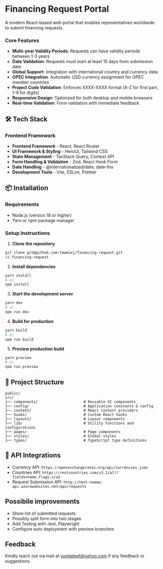 # Financing Request Portal

A modern React-based web portal that enables representatives worldwide to submit financing requests.

### Core Features

- **Multi-year Validity Periods**: Requests can have validity periods between 1-3 years
- **Date Validation**: Requests must start at least 15 days from submission date
- **Global Support**: Integration with international country and currency data
- **OPEC Integration**: Automatic USD currency assignment for OPEC member countries
- **Project Code Validation**: Enforces XXXX-XXXX format (A-Z for first part, 1-9 for digits)
- **Responsive Design**: Optimized for both desktop and mobile browsers
- **Real-time Validation**: Form validation with immediate feedback

## 🛠️ Tech Stack

### Frontend Framework

- **Frontend Framework** - React, React Router
- **UI Framework & Styling** - HeroUI, Tailwind CSS
- **State Management** - TanStack Query, Context API
- **Form Handling & Validation** - Zod, React Hook Form
- **Date Handling** - @internationalized/date, date-fns
- **Development Tools** - Vite, ESLint, Prettier

## 📦 Installation

### Requirements

- Node.js (version 18 or higher)
- Yarn or npm package manager

### Setup Instructions

1. **Clone the repository**

```bash
git clone git@github.com:Yawmiej/financing-request.git
cd financing-request
```

2. **Install dependencies**

```bash
yarn install
# or
npm install
```

3. **Start the development server**

```bash
yarn dev
# or
npm run dev
```

4. **Build for production**

```bash
yarn build
# or
npm run build
```

5. **Preview production build**

```bash
yarn preview
# or
npm run preview
```

## 📁 Project Structure

```
public/
src/
├── components/                     # Reusable UI components
├── config/                         # Application constants & config
├── context/                        # React Context providers
├── hooks/                          # Custom React hooks
├── layouts/                        # Layout components
├── lib/                            # Utility functions and configurations
├── pages/                          # Page components
├── styles/                         # Global styles
├── types/                          # TypeScript type definitions

```

## 🔌 API Integrations

- Currency API: `https://openexchangerates.org/api/currencies.json`
- Countries API: `https://restcountries.com/v3.1/all?fields=name,flags,cca2`
- Request Submission API: `http://test-noema-api.azurewebsites.net/api/requests`

## Possibile improvements

- Show list of submitted requests
- Possibly split form into two stages
- Add Testing with Jest, Playwright
- Configure auto deployment with preview branches

## Feedback

Kindly reach out via mail at [yomlateef@yahoo.com](mailto:yomlateef@yahoo.com) if any feedback or suggestions.
